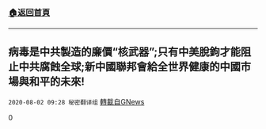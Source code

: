 ###  [:house:返回首頁](https://github.com/ourhimalayas/txt)
---

## 病毒是中共製造的廉價“核武器”;只有中美脫鉤才能阻止中共腐蝕全球;新中國聯邦會給全世界健康的中國市場與和平的未來!
`2020-08-02 09:28 秘密翻译组` [轉載自GNews](https://gnews.org/zh-hant/283052/)

0
